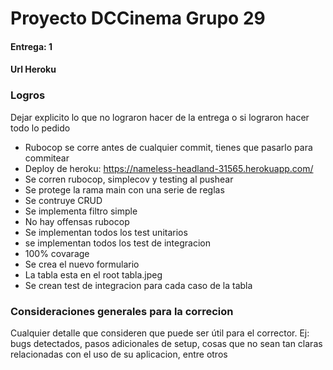 # Proyecto DCCinema Grupo 29

#### Entrega: 1

#### Url Heroku

### Logros

Dejar explicito lo que no lograron hacer de la entrega o si lograron hacer todo lo pedido

- Rubocop se corre antes de cualquier commit, tienes que pasarlo para commitear
- Deploy de heroku: <https://nameless-headland-31565.herokuapp.com/>
- Se corren rubocop, simplecov y testing al pushear
- Se protege la rama main con una serie de reglas
- Se contruye CRUD
- Se implementa filtro simple
- No hay offensas rubocop
- Se implementan todos los test unitarios
- se implementan todos los test de integracion
- 100% covarage
- Se crea el nuevo formulario
- La tabla esta en el root tabla.jpeg
- Se crean test de integracion para cada caso de la tabla

### Consideraciones generales para la correcion

Cualquier detalle que consideren que puede ser útil para el corrector. Ej:
bugs detectados, pasos adicionales de setup, cosas que no sean tan claras relacionadas con el uso de su aplicacion, entre otros
